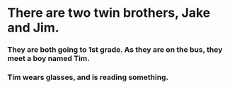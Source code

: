 # There are two twin brothers, Jake and Jim. 
### They are both going to 1st grade. As they are on the bus, they meet a boy named Tim. 
### Tim wears glasses, and is reading something.